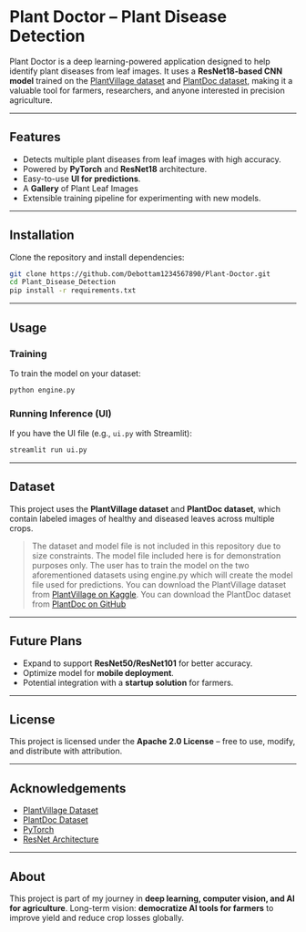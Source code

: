 # Plant Doctor – Plant Disease Detection

Plant Doctor is a deep learning-powered application designed to help identify plant diseases from leaf images.
It uses a **ResNet18-based CNN model** trained on the [PlantVillage dataset](https://www.tensorflow.org/datasets/catalog/plant_village) and [PlantDoc dataset](https://github.com/pratikkayal/PlantDoc-Dataset), making it a valuable tool for farmers, researchers, and anyone interested in precision agriculture.

---

## Features

* Detects multiple plant diseases from leaf images with high accuracy.
* Powered by **PyTorch** and **ResNet18** architecture.
* Easy-to-use **UI for predictions**.
* A **Gallery** of Plant Leaf Images
* Extensible training pipeline for experimenting with new models.

---

## Installation

Clone the repository and install dependencies:

```bash
git clone https://github.com/Debottam1234567890/Plant-Doctor.git
cd Plant_Disease_Detection
pip install -r requirements.txt
```

---

## Usage

### Training

To train the model on your dataset:

```bash
python engine.py
```

### Running Inference (UI)

If you have the UI file (e.g., `ui.py` with Streamlit):

```bash
streamlit run ui.py
```

---

## Dataset

This project uses the **PlantVillage dataset** and **PlantDoc dataset**, which contain labeled images of healthy and diseased leaves across multiple crops.

> The dataset and model file is not included in this repository due to size constraints. The model file included here is for demonstration purposes only. The user has to train the model on the two aforementioned datasets using engine.py which will create the model file used for predictions.
> You can download the PlantVillage dataset from [PlantVillage on Kaggle](https://www.kaggle.com/datasets/abdallahalidev/plantvillage-dataset).
> You can download the PlantDoc dataset from [PlantDoc on GitHub](https://github.com/pratikkayal/PlantDoc-Dataset)

---

## Future Plans

* Expand to support **ResNet50/ResNet101** for better accuracy.
* Optimize model for **mobile deployment**.
* Potential integration with a **startup solution** for farmers.

---

## License

This project is licensed under the **Apache 2.0 License** – free to use, modify, and distribute with attribution.

---

## Acknowledgements

* [PlantVillage Dataset](https://plantvillage.psu.edu/)
* [PlantDoc Dataset](https://github.com/pratikkayal/PlantDoc-Dataset)
* [PyTorch](https://pytorch.org/)
* [ResNet Architecture](https://arxiv.org/abs/1512.03385)

---

## About

This project is part of my journey in **deep learning, computer vision, and AI for agriculture**.
Long-term vision: **democratize AI tools for farmers** to improve yield and reduce crop losses globally.
